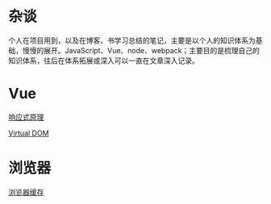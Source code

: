 # 杂谈
个人在项目用到，以及在博客、书学习总结的笔记，主要是以个人的知识体系为基础，慢慢的展开。JavaScript、Vue、node、webpack；主要目的是梳理自己的知识体系，往后在体系拓展或深入可以一直在文章深入记录。

# Vue
[响应式原理](https://github.com/Edwardzerb/Blog/issues/1)

[Virtual DOM](https://github.com/Edwardzerb/Blog/issues/2)

# 浏览器
[浏览器缓存](https://github.com/Edwardzerb/Blog/issues/3)
